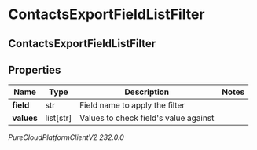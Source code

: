 # ContactsExportFieldListFilter

## ContactsExportFieldListFilter

## Properties

|Name | Type | Description | Notes|
|------------ | ------------- | ------------- | -------------|
| **field** | str | Field name to apply the filter | |
| **values** | list[str] | Values to check field&#39;s value against | |



_PureCloudPlatformClientV2 232.0.0_
